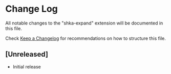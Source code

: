 # Change Log

All notable changes to the "shka-expand" extension will be documented in this file.

Check [Keep a Changelog](http://keepachangelog.com/) for recommendations on how to structure this file.

## [Unreleased]

- Initial release